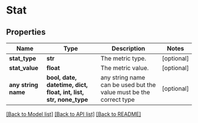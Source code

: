 # Stat


## Properties
Name | Type | Description | Notes
------------ | ------------- | ------------- | -------------
**stat_type** | **str** | The metric type. | [optional] 
**stat_value** | **float** | The metric value. | [optional] 
**any string name** | **bool, date, datetime, dict, float, int, list, str, none_type** | any string name can be used but the value must be the correct type | [optional]

[[Back to Model list]](../README.md#documentation-for-models) [[Back to API list]](../README.md#documentation-for-api-endpoints) [[Back to README]](../README.md)


